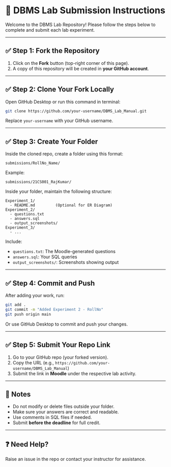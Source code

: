 # 🔧 DBMS Lab Submission Instructions

Welcome to the DBMS Lab Repository! Please follow the steps below to complete and submit each lab experiment.

---

## ✅ Step 1: Fork the Repository

1. Click on the **Fork** button (top-right corner of this page).
2. A copy of this repository will be created in **your GitHub account**.

---

## ✅ Step 2: Clone Your Fork Locally

Open GitHub Desktop or run this command in terminal:

```bash
git clone https://github.com/your-username/DBMS_Lab_Manual.git
```

Replace `your-username` with your GitHub username.

---

## ✅ Step 3: Create Your Folder

Inside the cloned repo, create a folder using this format:

```
submissions/RollNo_Name/
```

Example:

```
submissions/21CS001_RajKumar/
```

Inside your folder, maintain the following structure:

```
Experiment_1/
  - README.md         (Optional for ER Diagram)
Experiment_2/
  - questions.txt
  - answers.sql
  - output_screenshots/
Experiment_3/
  - ...
```

Include:
- `questions.txt`: The Moodle-generated questions
- `answers.sql`: Your SQL queries
- `output_screenshots/`: Screenshots showing output 

---

## ✅ Step 4: Commit and Push

After adding your work, run:

```bash
git add .
git commit -m "Added Experiment 2 - RollNo"
git push origin main
```

Or use GitHub Desktop to commit and push your changes.

---

## ✅ Step 5: Submit Your Repo Link

1. Go to your GitHub repo (your forked version).
2. Copy the URL (e.g., `https://github.com/your-username/DBMS_Lab_Manual`)
3. Submit the link in **Moodle** under the respective lab activity.

---

## 🧠 Notes

- Do not modify or delete files outside your folder.
- Make sure your answers are correct and readable.
- Use comments in SQL files if needed.
- Submit **before the deadline** for full credit.

---

## ❓ Need Help?

Raise an issue in the repo or contact your instructor for assistance.

